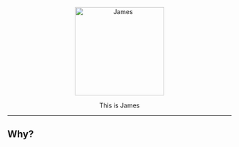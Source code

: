 <p align="center">
    <img alt="James" src="https://raw.githubusercontent.com/simonmilz/james/master/assets/img/james.png" width="200">
</p>

<p align="center">
    This is James
</p>

---

## Why?

